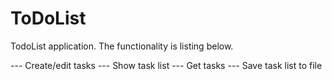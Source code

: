 # ToDoList

TodoList application. The functionality is listing below.

--- Create/edit tasks
--- Show task list
--- Get tasks
--- Save task list to file

